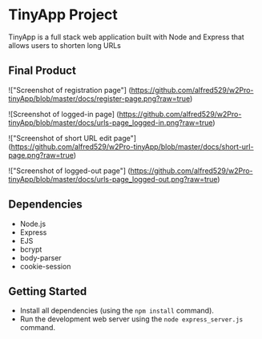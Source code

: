 # TinyApp Project

TinyApp is a full stack web application built with Node and Express that allows users to shorten long URLs


## Final Product

!["Screenshot of registration page"] (https://github.com/alfred529/w2Pro-tinyApp/blob/master/docs/register-page.png?raw=true)

![Screenshot of logged-in page] (https://github.com/alfred529/w2Pro-tinyApp/blob/master/docs/urls-page_logged-in.png?raw=true)

!["Screenshot of short URL edit page"] (https://github.com/alfred529/w2Pro-tinyApp/blob/master/docs/short-url-page.png?raw=true)

!["Screenshot of logged-out page"] (https://github.com/alfred529/w2Pro-tinyApp/blob/master/docs/urls-page_logged-out.png?raw=true)


## Dependencies

- Node.js
- Express
- EJS
- bcrypt
- body-parser
- cookie-session


## Getting Started

- Install all dependencies (using the `npm install` command).
- Run the development web server using the `node express_server.js` command.